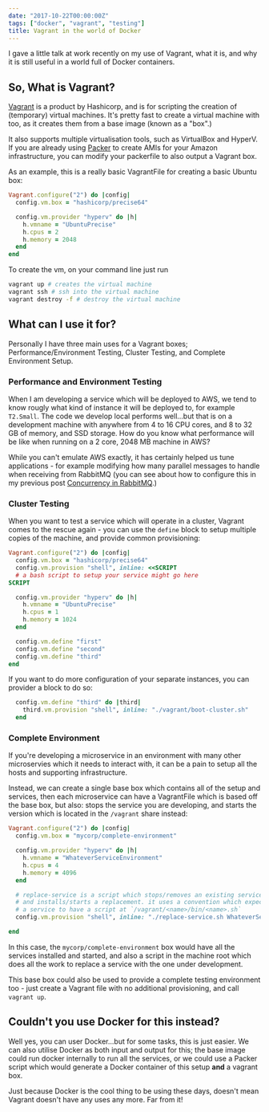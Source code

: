 ```yaml
---
date: "2017-10-22T00:00:00Z"
tags: ["docker", "vagrant", "testing"]
title: Vagrant in the world of Docker
---
```


I gave a little talk at work recently on my use of Vagrant, what it is, and why it is still useful in a world full of Docker containers.

## So, What is Vagrant?

[Vagrant]() is a product by Hashicorp, and is for scripting the creation of (temporary) virtual machines.  It's pretty fast to create a virtual machine with too, as it creates them from a base image (known as a "box".)

It also supports multiple virtualisation tools, such as VirtualBox and HyperV.  If you are already using [Packer](https://www.packer.io) to create AMIs for your Amazon infrastructure, you can modify your packerfile to also output a Vagrant box.

As an example, this is a really basic VagrantFile for creating a basic Ubuntu box:

```ruby
Vagrant.configure("2") do |config|
  config.vm.box = "hashicorp/precise64"

  config.vm.provider "hyperv" do |h|
    h.vmname = "UbuntuPrecise"
    h.cpus = 2
    h.memory = 2048
  end
end
```

To create the vm, on your command line just run

```bash
vagrant up # creates the virtual machine
vagrant ssh # ssh into the virtual machine
vagrant destroy -f # destroy the virtual machine
```

## What can I use it for?

Personally I have three main uses for a Vagrant boxes; Performance/Environment Testing, Cluster Testing, and Complete Environment Setup.

### Performance and Environment Testing

When I am developing a service which will be deployed to AWS, we tend to know rougly what kind of instance it will be deployed to, for example `T2.Small`.  The code we develop local performs well...but that is on a development machine with anywhere from 4 to 16 CPU cores, and 8 to 32 GB of memory, and SSD storage.  How do you know what performance will be like when running on a 2 core, 2048 MB machine in AWS?

While you can't emulate AWS exactly, it has certainly helped us tune applications - for example modifying how many parallel messages to handle when receiving from RabbitMQ (you can see about how to configure this in my previous post [Concurrency in RabbitMQ](2017/10/11/masstransit-rabbitmq-concurrency-testing/).)

### Cluster Testing

When you want to test a service which will operate in a cluster, Vagrant comes to the rescue again - you can use the `define` block to setup multiple copies of the machine, and provide common provisioning:

```ruby
Vagrant.configure("2") do |config|
  config.vm.box = "hashicorp/precise64"
  config.vm.provision "shell", inline: <<SCRIPT
  # a bash script to setup your service might go here
SCRIPT

  config.vm.provider "hyperv" do |h|
    h.vmname = "UbuntuPrecise"
    h.cpus = 1
    h.memory = 1024
  end

  config.vm.define "first"
  config.vm.define "second"
  config.vm.define "third"
end
```

If you want to do more configuration of your separate instances, you can provider a block to do so:

```ruby
  config.vm.define "third" do |third|
    third.vm.provision "shell", inline: "./vagrant/boot-cluster.sh"
  end
```

### Complete Environment

If you're developing a microservice in an environment with many other microservies which it needs to interact with, it can be a pain to setup all the hosts and supporting infrastructure.

Instead, we can create a single base box which contains all of the setup and services, then each microservice can have a VagrantFile which is based off the base box, but also: stops the service you are developing, and starts the version which is located in the `/vagrant` share instead:

```ruby
Vagrant.configure("2") do |config|
  config.vm.box = "mycorp/complete-environment"

  config.vm.provider "hyperv" do |h|
    h.vmname = "WhateverServiceEnvironment"
    h.cpus = 4
    h.memory = 4096
  end

  # replace-service is a script which stops/removes an existing service,
  # and installs/starts a replacement. it uses a convention which expects
  # a service to have a script at `/vagrant/<name>/bin/<name>.sh`
  config.vm.provision "shell", inline: "./replace-service.sh WhateverService"

end
```

In this case, the `mycorp/complete-environment` box would have all the services installed and started, and also a script in the machine root which does all the work to replace a service with the one under development.

This base box could also be used to provide a complete testing environment too - just create a Vagrant file with no additional provisioning, and call `vagrant up`.

## Couldn't you use Docker for this instead?

Well yes, you can user Docker...but for some tasks, this is just easier.  We can also utilise Docker as both input and output for this; the base image could run docker internally to run all the services, or we could use a Packer script which would generate a Docker container of this setup **and** a vagrant box.

Just because Docker is the cool thing to be using these days, doesn't mean Vagrant doesn't have any uses any more.  Far from it!
